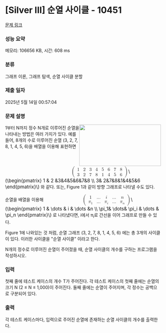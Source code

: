 # [Silver III] 순열 사이클 - 10451 

[문제 링크](https://www.acmicpc.net/problem/10451) 

### 성능 요약

메모리: 106656 KB, 시간: 608 ms

### 분류

그래프 이론, 그래프 탐색, 순열 사이클 분할

### 제출 일자

2025년 5월 14일 00:57:04

### 문제 설명

<p><img alt="" src="https://www.acmicpc.net/upload/images2/permut.png" style="float:right; height:134px; width:264px"></p>

<p>1부터 N까지 정수 N개로 이루어진 순열을 나타내는 방법은 여러 가지가 있다. 예를 들어, 8개의 수로 이루어진 순열 (3, 2, 7, 8, 1, 4, 5, 6)을 배열을 이용해 표현하면 <mjx-container class="MathJax" jax="CHTML" style="font-size: 109%; position: relative;"><mjx-math class="MJX-TEX" aria-hidden="true"><mjx-mrow><mjx-mo class="mjx-s3"><mjx-c class="mjx-c28 TEX-S3"></mjx-c></mjx-mo><mjx-mtable style="min-width: 11em;"><mjx-table><mjx-itable><mjx-mtr><mjx-mtd style="padding-right: 0.5em; padding-bottom: 0.2em;"><mjx-mn class="mjx-n"><mjx-c class="mjx-c31"></mjx-c></mjx-mn><mjx-tstrut></mjx-tstrut></mjx-mtd><mjx-mtd style="padding-left: 0.5em; padding-right: 0.5em; padding-bottom: 0.2em;"><mjx-mn class="mjx-n"><mjx-c class="mjx-c32"></mjx-c></mjx-mn><mjx-tstrut></mjx-tstrut></mjx-mtd><mjx-mtd style="padding-left: 0.5em; padding-right: 0.5em; padding-bottom: 0.2em;"><mjx-mn class="mjx-n"><mjx-c class="mjx-c33"></mjx-c></mjx-mn><mjx-tstrut></mjx-tstrut></mjx-mtd><mjx-mtd style="padding-left: 0.5em; padding-right: 0.5em; padding-bottom: 0.2em;"><mjx-mn class="mjx-n"><mjx-c class="mjx-c34"></mjx-c></mjx-mn><mjx-tstrut></mjx-tstrut></mjx-mtd><mjx-mtd style="padding-left: 0.5em; padding-right: 0.5em; padding-bottom: 0.2em;"><mjx-mn class="mjx-n"><mjx-c class="mjx-c35"></mjx-c></mjx-mn><mjx-tstrut></mjx-tstrut></mjx-mtd><mjx-mtd style="padding-left: 0.5em; padding-right: 0.5em; padding-bottom: 0.2em;"><mjx-mn class="mjx-n"><mjx-c class="mjx-c36"></mjx-c></mjx-mn><mjx-tstrut></mjx-tstrut></mjx-mtd><mjx-mtd style="padding-left: 0.5em; padding-right: 0.5em; padding-bottom: 0.2em;"><mjx-mn class="mjx-n"><mjx-c class="mjx-c37"></mjx-c></mjx-mn><mjx-tstrut></mjx-tstrut></mjx-mtd><mjx-mtd style="padding-left: 0.5em; padding-bottom: 0.2em;"><mjx-mn class="mjx-n"><mjx-c class="mjx-c38"></mjx-c></mjx-mn><mjx-tstrut></mjx-tstrut></mjx-mtd></mjx-mtr><mjx-mtr><mjx-mtd style="padding-right: 0.5em; padding-top: 0.2em;"><mjx-mn class="mjx-n"><mjx-c class="mjx-c33"></mjx-c></mjx-mn><mjx-tstrut></mjx-tstrut></mjx-mtd><mjx-mtd style="padding-left: 0.5em; padding-right: 0.5em; padding-top: 0.2em;"><mjx-mn class="mjx-n"><mjx-c class="mjx-c32"></mjx-c></mjx-mn><mjx-tstrut></mjx-tstrut></mjx-mtd><mjx-mtd style="padding-left: 0.5em; padding-right: 0.5em; padding-top: 0.2em;"><mjx-mn class="mjx-n"><mjx-c class="mjx-c37"></mjx-c></mjx-mn><mjx-tstrut></mjx-tstrut></mjx-mtd><mjx-mtd style="padding-left: 0.5em; padding-right: 0.5em; padding-top: 0.2em;"><mjx-mn class="mjx-n"><mjx-c class="mjx-c38"></mjx-c></mjx-mn><mjx-tstrut></mjx-tstrut></mjx-mtd><mjx-mtd style="padding-left: 0.5em; padding-right: 0.5em; padding-top: 0.2em;"><mjx-mn class="mjx-n"><mjx-c class="mjx-c31"></mjx-c></mjx-mn><mjx-tstrut></mjx-tstrut></mjx-mtd><mjx-mtd style="padding-left: 0.5em; padding-right: 0.5em; padding-top: 0.2em;"><mjx-mn class="mjx-n"><mjx-c class="mjx-c34"></mjx-c></mjx-mn><mjx-tstrut></mjx-tstrut></mjx-mtd><mjx-mtd style="padding-left: 0.5em; padding-right: 0.5em; padding-top: 0.2em;"><mjx-mn class="mjx-n"><mjx-c class="mjx-c35"></mjx-c></mjx-mn><mjx-tstrut></mjx-tstrut></mjx-mtd><mjx-mtd style="padding-left: 0.5em; padding-top: 0.2em;"><mjx-mn class="mjx-n"><mjx-c class="mjx-c36"></mjx-c></mjx-mn><mjx-tstrut></mjx-tstrut></mjx-mtd></mjx-mtr></mjx-itable></mjx-table></mjx-mtable><mjx-mo class="mjx-s3"><mjx-c class="mjx-c29 TEX-S3"></mjx-c></mjx-mo></mjx-mrow></mjx-math><mjx-assistive-mml unselectable="on" display="inline"><math xmlns="http://www.w3.org/1998/Math/MathML"><mrow data-mjx-texclass="INNER"><mo data-mjx-texclass="OPEN">(</mo><mtable columnspacing="1em" rowspacing="4pt"><mtr><mtd><mn>1</mn></mtd><mtd><mn>2</mn></mtd><mtd><mn>3</mn></mtd><mtd><mn>4</mn></mtd><mtd><mn>5</mn></mtd><mtd><mn>6</mn></mtd><mtd><mn>7</mn></mtd><mtd><mn>8</mn></mtd></mtr><mtr><mtd><mn>3</mn></mtd><mtd><mn>2</mn></mtd><mtd><mn>7</mn></mtd><mtd><mn>8</mn></mtd><mtd><mn>1</mn></mtd><mtd><mn>4</mn></mtd><mtd><mn>5</mn></mtd><mtd><mn>6</mn></mtd></mtr></mtable><mo data-mjx-texclass="CLOSE">)</mo></mrow></math></mjx-assistive-mml><span aria-hidden="true" class="no-mathjax mjx-copytext">\(\begin{pmatrix} 1 & 2 &3&4&5&6&7&8 \\  3& 2&7&8&1&4&5&6 \end{pmatrix}\)</span></mjx-container> 와 같다. 또는, Figure 1과 같이 방향 그래프로 나타낼 수도 있다.</p>

<p>순열을 배열을 이용해 <mjx-container class="MathJax" jax="CHTML" style="font-size: 109%; position: relative;"><mjx-math class="MJX-TEX" aria-hidden="true"><mjx-mrow><mjx-mo class="mjx-s3"><mjx-c class="mjx-c28 TEX-S3"></mjx-c></mjx-mo><mjx-mtable style="min-width: 9.325em;"><mjx-table><mjx-itable><mjx-mtr><mjx-mtd style="padding-right: 0.5em; padding-bottom: 0.2em;"><mjx-mn class="mjx-n"><mjx-c class="mjx-c31"></mjx-c></mjx-mn><mjx-tstrut></mjx-tstrut></mjx-mtd><mjx-mtd style="padding-left: 0.5em; padding-right: 0.5em; padding-bottom: 0.2em;"><mjx-mo class="mjx-n"><mjx-c class="mjx-c2026"></mjx-c></mjx-mo><mjx-tstrut></mjx-tstrut></mjx-mtd><mjx-mtd style="padding-left: 0.5em; padding-right: 0.5em; padding-bottom: 0.2em;"><mjx-mi class="mjx-i"><mjx-c class="mjx-c1D456 TEX-I"></mjx-c></mjx-mi><mjx-tstrut></mjx-tstrut></mjx-mtd><mjx-mtd style="padding-left: 0.5em; padding-right: 0.5em; padding-bottom: 0.2em;"><mjx-mo class="mjx-n"><mjx-c class="mjx-c2026"></mjx-c></mjx-mo><mjx-tstrut></mjx-tstrut></mjx-mtd><mjx-mtd style="padding-left: 0.5em; padding-bottom: 0.2em;"><mjx-mi class="mjx-i"><mjx-c class="mjx-c1D45B TEX-I"></mjx-c></mjx-mi><mjx-tstrut></mjx-tstrut></mjx-mtd></mjx-mtr><mjx-mtr><mjx-mtd style="padding-right: 0.5em; padding-top: 0.2em;"><mjx-msub><mjx-mi class="mjx-i"><mjx-c class="mjx-c1D70B TEX-I"></mjx-c></mjx-mi><mjx-script style="vertical-align: -0.15em;"><mjx-mn class="mjx-n" size="s"><mjx-c class="mjx-c31"></mjx-c></mjx-mn></mjx-script></mjx-msub><mjx-tstrut></mjx-tstrut></mjx-mtd><mjx-mtd style="padding-left: 0.5em; padding-right: 0.5em; padding-top: 0.2em;"><mjx-mo class="mjx-n"><mjx-c class="mjx-c2026"></mjx-c></mjx-mo><mjx-tstrut></mjx-tstrut></mjx-mtd><mjx-mtd style="padding-left: 0.5em; padding-right: 0.5em; padding-top: 0.2em;"><mjx-msub><mjx-mi class="mjx-i"><mjx-c class="mjx-c1D70B TEX-I"></mjx-c></mjx-mi><mjx-script style="vertical-align: -0.15em;"><mjx-mi class="mjx-i" size="s"><mjx-c class="mjx-c1D456 TEX-I"></mjx-c></mjx-mi></mjx-script></mjx-msub><mjx-tstrut></mjx-tstrut></mjx-mtd><mjx-mtd style="padding-left: 0.5em; padding-right: 0.5em; padding-top: 0.2em;"><mjx-mo class="mjx-n"><mjx-c class="mjx-c2026"></mjx-c></mjx-mo><mjx-tstrut></mjx-tstrut></mjx-mtd><mjx-mtd style="padding-left: 0.5em; padding-top: 0.2em;"><mjx-msub><mjx-mi class="mjx-i"><mjx-c class="mjx-c1D70B TEX-I"></mjx-c></mjx-mi><mjx-script style="vertical-align: -0.15em;"><mjx-mi class="mjx-i" size="s"><mjx-c class="mjx-c1D45B TEX-I"></mjx-c></mjx-mi></mjx-script></mjx-msub><mjx-tstrut></mjx-tstrut></mjx-mtd></mjx-mtr></mjx-itable></mjx-table></mjx-mtable><mjx-mo class="mjx-s3"><mjx-c class="mjx-c29 TEX-S3"></mjx-c></mjx-mo></mjx-mrow></mjx-math><mjx-assistive-mml unselectable="on" display="inline"><math xmlns="http://www.w3.org/1998/Math/MathML"><mrow data-mjx-texclass="INNER"><mo data-mjx-texclass="OPEN">(</mo><mtable columnspacing="1em" rowspacing="4pt"><mtr><mtd><mn>1</mn></mtd><mtd><mo>…</mo></mtd><mtd><mi>i</mi></mtd><mtd><mo>…</mo></mtd><mtd><mi>n</mi></mtd></mtr><mtr><mtd><msub><mi>π</mi><mn>1</mn></msub></mtd><mtd><mo>…</mo></mtd><mtd><msub><mi>π</mi><mi>i</mi></msub></mtd><mtd><mo>…</mo></mtd><mtd><msub><mi>π</mi><mi>n</mi></msub></mtd></mtr></mtable><mo data-mjx-texclass="CLOSE">)</mo></mrow></math></mjx-assistive-mml><span aria-hidden="true" class="no-mathjax mjx-copytext">\(\begin{pmatrix} 1 & \dots & i & \dots &n \\  \pi_1& \dots& \pi_i & \dots & \pi_n \end{pmatrix}\)</span></mjx-container> 로 나타냈다면, i에서 π<sub>i</sub>로 간선을 이어 그래프로 만들 수 있다.</p>

<p>Figure 1에 나와있는 것 처럼, 순열 그래프 (3, 2, 7, 8, 1, 4, 5, 6) 에는 총 3개의 사이클이 있다. 이러한 사이클을 "순열 사이클" 이라고 한다.</p>

<p>N개의 정수로 이루어진 순열이 주어졌을 때, 순열 사이클의 개수를 구하는 프로그램을 작성하시오.</p>

### 입력 

 <p>첫째 줄에 테스트 케이스의 개수 T가 주어진다. 각 테스트 케이스의 첫째 줄에는 순열의 크기 N (2 ≤ N ≤ 1,000)이 주어진다. 둘째 줄에는 순열이 주어지며, 각 정수는 공백으로 구분되어 있다.</p>

### 출력 

 <p>각 테스트 케이스마다, 입력으로 주어진 순열에 존재하는 순열 사이클의 개수를 출력한다.</p>

